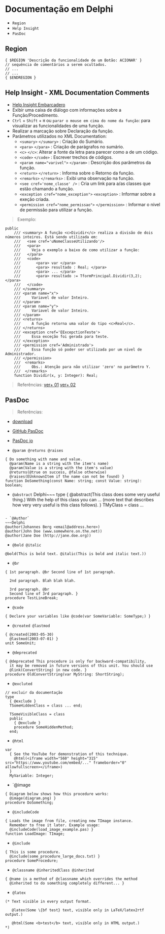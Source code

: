 # Documentação em Delphi
- `Region`
- `Help Insight`
- `PasDoc`


## Region
~~~Delphi
{ $REGION 'Descrição da funcionalidade de um Botão: ACIONAR' }
// sequência de comentários a serem ocultados.
// ...
// ...
{ $ENDREGION }
~~~

## Help Insight - XML Documentation Comments
- [Help Insight Embarcadero](https://docwiki.embarcadero.com/RADStudio/Sydney/en/Help_Insight)
- Exibir uma caixa de diálogo com informações sobre a Função/Procedimento.
- `Ctrl` + `Shift` + `H` ou `parar o mouse em cima do nome da função`: para visualizar as funcionalidades de uma função.
- Realizar a marcação sobre Declaração da função.
- Parâmetros utilizados no XML Documentation:
  - `<sumary>` `</sumary>` : Criação do Sumário.
  - `<para>` `</para>` : Criação de parágrafos no sumário.
  - `<c>` `</c>`: Alterar a fonte da letra para parecer como a de um código.
  - `<code>` `</code>` : Escrever trechos de códigos.
  - `<param name="varivel">` `</param>` : Descrição dos parâmetros da função.
  - `<return>` `</return>` : Informa sobre o Retorno da função.
  - `<remarks>` `</remarks>` : Exibi uma observação na função.
  - `<see cref='nome_classe' />` : Cria um link para a/as classes que estão chamando a função.
  - `<exception cref="nome_exception">` `<exception>` : Informar sobre a exeção criada.
  - `<permission cref="nome_permissao">` `</permission>` : Informar o nível de permissão para utilizar a função.

> Exemplo:
~~~Delphi
public
    /// <summary> A função <c>Dividir</c> realiza a divisão de dois números inteiros. Está sendo utilizada em:
    ///   <see cref='uNomeClasseUtilizando'/>
    ///   <para>
    ///     Veja o exemplo a baixo de como utilizar a função:
    ///   </para>
    ///   <code>
    ///       <para> var </para>
    ///       <para> resultado : Real; </para>
    ///       <para> ... </para>
    ///       <para> resultado := TformPrincipal.Dividir(3,2);   </para>
    ///   </code>
    /// </summary>
    /// <param name="x">
    ///     Variavel de valor Inteiro.
    /// </param>
    /// <param name="y">
    ///     Variavel de valor Inteiro.
    /// </param>
    /// <returns>
    ///     A função retorna uma valor do tipo <c>Real</c>.
    /// </returns>
    /// <exception cref='EExcepctionTeste'>
    ///     Essa exceção foi gerada para teste.
    /// </exception>
    /// <permission cref='Administrado'>
    ///     Essa função só poder ser utilizada por um nivel de Administrador.
    /// </permission>
    ///  <remarks>
    ///     Obs.: Atenção para não utilizar 'zero' no parâmetro Y.
    ///  </remarks>
    function Dividir(x, y: Integer): Real;
~~~
> Referências:
[ver+ 01](http://docwiki.embarcadero.com/RADStudio/XE3/en/XML_Documentation_Comments)
[ver+ 02](https://www.youtube.com/watch?v=bQ5dSiLfwZI)



## PasDoc
> Referências:
- [download](https://github.com/pasdoc/pasdoc/releases/tag/v0.16.0)
- [GitHub PasDoc](https://github.com/pasdoc/pasdoc)
- [PasDoc io](https://pasdoc.github.io/)


- `@param @returns @raises`
~~~Delphi
{ Do something with name and value.
  @param(Name is a string with the item's name)
  @param(Value is a string with the item's value)
  @returns(@true on success, @false otherwise)
  @raises(EUnknownItem if the name can not be found) }
function DoSomething(const Name: string; const Value: string): boolean;
~~~

- `@abstract`
Delphi~~~
type
  { @abstract(This class does some very useful thing.)
    With the help of this class you can ...
    (more text that describes how very very
    useful is this class follows). }
  TMyClass = class ...
~~~  

- `@Author`
~~~Delphi
@author(Johannes Berg <email@address.here>)
@author(John Doe (www.somewhere.on.the.net))
@author(Jane Doe (http://jane.doe.org))
~~~

- `@bold @italic`
~~~Delphi
@bold(This is bold text. @italic(This is bold and italic text.))
~~~

- `@br`
~~~Delphi
{ 1st paragraph. @br Second line of 1st paragraph.

  2nd paragraph. Blah blah blah.

  3rd paragraph. @br
  Second line of 3rd paragraph. }
procedure TestLineBreak;
~~~

- `@code`
~~~Delphi
{ Declare your variables like @code(var SomeVariable: SomeType;) }
~~~

- `@created @lastmod`
~~~Delphi
{ @created(2003-05-30)
  @lastmod(2003-07-01) }
unit SomeUnit;
~~~

- `@deprecated`
~~~Delphi
{ @deprecated This procedure is only for backward-compatibility,
  it may be removed in future versions of this unit. You should use
  @link(ConvertString) in new code. }
procedure OldConvertString(var MyString: ShortString);
~~~

- `@excluted`
~~~Delphi
// excluir da documentação
type
  { @exclude }
  TSomeHiddenClass = class ... end;

  TSomeVisibleClass = class
  public
    { @exclude }
    procedure SomeHiddenMethod;
  end;
~~~  

- `@html`
~~~Delphi
var
  { See the YouTube for demonstration of this technique.
    @html(<iframe width="560" height="315" src="https://www.youtube.com/embed/..." frameborder="0" allowfullscreen></iframe>)
  }
  MyVariable: Integer;
~~~

- ´@image
~~~Delphi
{ Diagram below shows how this procedure works:
  @image(diagram.png) }
procedure DoSomething;
~~~

- `@includeCode`
~~~Delphi
{ Loads the image from file, creating new TImage instance.
  Remember to free it later. Example usage:
  @includeCode(load_image_example.pas) }
function LoadImage: TImage;
~~~

- `@include`
~~~Delphi
{ This is some procedure.
  @include(some_procedure_large_docs.txt) }
procedure SomeProcedure;
~~~

- `@classname @inheritedClass @inherited`
~~~Delphi
{ @name is a method of @classname which overrides the method
  @inherited to do something completely different... }
~~~   

- `@latex`
~~~Delphi
(* Text visible in every output format.

   @latex(Some \{bf test} text, visible only in LaTeX/latex2rtf output.)

   @html(Some <b>test</b> text, visible only in HTML output.)
*)
~~~


